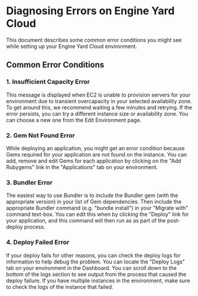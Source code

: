 # Diagnosing Errors on Engine Yard Cloud

This document describes some common error conditions you might see while setting up your Engine Yard Cloud environment.

## Common Error Conditions

### 1. Insufficient Capacity Error

This message is displayed when EC2 is unable to provision servers for your environment due to transient overcapacity in your selected availability zone. To get around this, we recommend waiting a few minutes and retrying. If the error persists, you can try a different instance size or availability zone. You can choose a new one from the Edit Environment page.

### 2. Gem Not Found Error

While deploying an application, you might get an error condition because Gems required for your application are not found on the instance. You can add, remove and edit Gems for each application by clicking on the "Add Rubygems" link in the "Applications" tab on your environment.

### 3. Bundler Error

The easiest way to use Bundler is to include the Bundler gem (with the appropriate version) in your list of Gem dependencies. Then include the appropriate Bundler command (e.g. "bundle install") in your "Migrate with" command text-box. You can edit this when by clicking the "Deploy" link for your application, and this command will then run as as part of the post-deploy process.

### 4. Deploy Failed Error

If your deploy fails for other reasons,  you can check the deploy logs for information to help debug the problem. You can locate the "Deploy Logs" tab on your environment in the Dashboard. You can scroll down to the bottom of the logs section to see output from the process that caused the deploy failure. If you have multiple instances in the environment, make sure to check the logs of the instance that failed.

